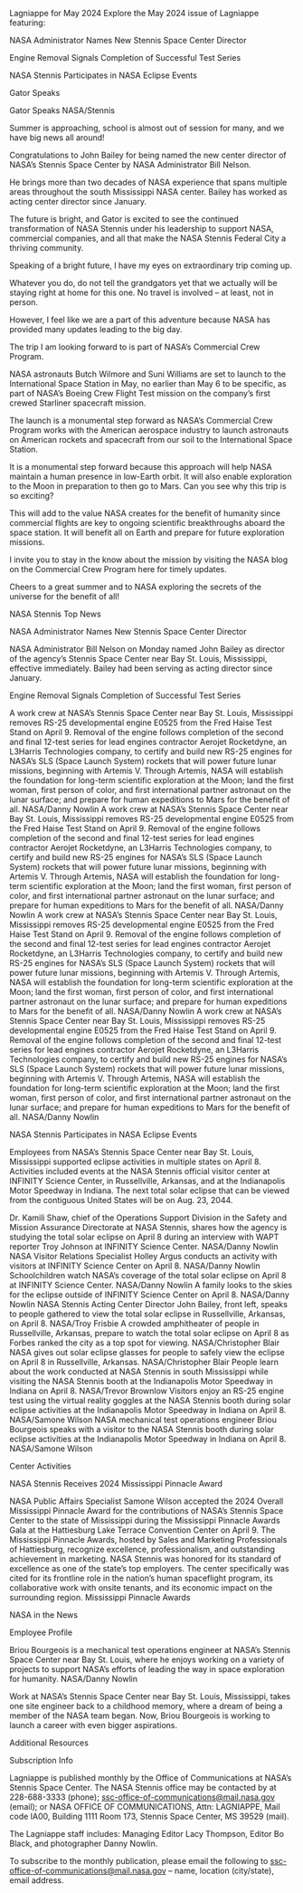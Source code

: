 Lagniappe for May 2024 
 Explore the May 2024 issue of Lagniappe featuring:

NASA Administrator Names New Stennis Space Center Director

Engine Removal Signals Completion of Successful Test Series

NASA Stennis Participates in NASA Eclipse Events

Gator Speaks

Gator Speaks NASA/Stennis

Summer is approaching, school is almost out of session for many, and we have big news all around!

Congratulations to John Bailey for being named the new center director of NASA’s Stennis Space Center by NASA Administrator Bill Nelson.

He brings more than two decades of NASA experience that spans multiple areas throughout the south Mississippi NASA center. Bailey has worked as acting center director since January.

The future is bright, and Gator is excited to see the continued transformation of NASA Stennis under his leadership to support NASA, commercial companies, and all that make the NASA Stennis Federal City a thriving community.

Speaking of a bright future, I have my eyes on extraordinary trip coming up.

Whatever you do, do not tell the grandgators yet that we actually will be staying right at home for this one. No travel is involved – at least, not in person.

However, I feel like we are a part of this adventure because NASA has provided many updates leading to the big day.

The trip I am looking forward to is part of NASA’s Commercial Crew Program.

NASA astronauts Butch Wilmore and Suni Williams are set to launch to the International Space Station in May, no earlier than May 6 to be specific, as part of NASA’s Boeing Crew Flight Test mission on the company’s first crewed Starliner spacecraft mission.

The launch is a monumental step forward as NASA’s Commercial Crew Program works with the American aerospace industry to launch astronauts on American rockets and spacecraft from our soil to the International Space Station.

It is a monumental step forward because this approach will help NASA maintain a human presence in low-Earth orbit. It will also enable exploration to the Moon in preparation to then go to Mars. Can you see why this trip is so exciting?

This will add to the value NASA creates for the benefit of humanity since commercial flights are key to ongoing scientific breakthroughs aboard the space station. It will benefit all on Earth and prepare for future exploration missions.

I invite you to stay in the know about the mission by visiting the NASA blog on the Commercial Crew Program here for timely updates.

Cheers to a great summer and to NASA exploring the secrets of the universe for the benefit of all!

NASA Stennis Top News

NASA Administrator Names New Stennis Space Center Director

NASA Administrator Bill Nelson on Monday named John Bailey as director of the agency’s Stennis Space Center near Bay St. Louis, Mississippi, effective immediately. Bailey had been serving as acting director since January.

Engine Removal Signals Completion of Successful Test Series

A work crew at NASA’s Stennis Space Center near Bay St. Louis, Mississippi removes RS-25 developmental engine E0525 from the Fred Haise Test Stand on April 9. Removal of the engine follows completion of the second and final 12-test series for lead engines contractor Aerojet Rocketdyne, an L3Harris Technologies company, to certify and build new RS-25 engines for NASA’s SLS (Space Launch System) rockets that will power future lunar missions, beginning with Artemis V. Through Artemis, NASA will establish the foundation for long-term scientific exploration at the Moon; land the first woman, first person of color, and first international partner astronaut on the lunar surface; and prepare for human expeditions to Mars for the benefit of all. NASA/Danny Nowlin A work crew at NASA’s Stennis Space Center near Bay St. Louis, Mississippi removes RS-25 developmental engine E0525 from the Fred Haise Test Stand on April 9. Removal of the engine follows completion of the second and final 12-test series for lead engines contractor Aerojet Rocketdyne, an L3Harris Technologies company, to certify and build new RS-25 engines for NASA’s SLS (Space Launch System) rockets that will power future lunar missions, beginning with Artemis V. Through Artemis, NASA will establish the foundation for long-term scientific exploration at the Moon; land the first woman, first person of color, and first international partner astronaut on the lunar surface; and prepare for human expeditions to Mars for the benefit of all. NASA/Danny Nowlin A work crew at NASA’s Stennis Space Center near Bay St. Louis, Mississippi removes RS-25 developmental engine E0525 from the Fred Haise Test Stand on April 9. Removal of the engine follows completion of the second and final 12-test series for lead engines contractor Aerojet Rocketdyne, an L3Harris Technologies company, to certify and build new RS-25 engines for NASA’s SLS (Space Launch System) rockets that will power future lunar missions, beginning with Artemis V. Through Artemis, NASA will establish the foundation for long-term scientific exploration at the Moon; land the first woman, first person of color, and first international partner astronaut on the lunar surface; and prepare for human expeditions to Mars for the benefit of all. NASA/Danny Nowlin A work crew at NASA’s Stennis Space Center near Bay St. Louis, Mississippi removes RS-25 developmental engine E0525 from the Fred Haise Test Stand on April 9. Removal of the engine follows completion of the second and final 12-test series for lead engines contractor Aerojet Rocketdyne, an L3Harris Technologies company, to certify and build new RS-25 engines for NASA’s SLS (Space Launch System) rockets that will power future lunar missions, beginning with Artemis V. Through Artemis, NASA will establish the foundation for long-term scientific exploration at the Moon; land the first woman, first person of color, and first international partner astronaut on the lunar surface; and prepare for human expeditions to Mars for the benefit of all. NASA/Danny Nowlin

NASA Stennis Participates in NASA Eclipse Events

Employees from NASA’s Stennis Space Center near Bay St. Louis, Mississippi supported eclipse activities in multiple states on April 8. Activities included events at the NASA Stennis official visitor center at INFINITY Science Center, in Russellville, Arkansas, and at the Indianapolis Motor Speedway in Indiana. The next total solar eclipse that can be viewed from the contiguous United States will be on Aug. 23, 2044.

Dr. Kamili Shaw, chief of the Operations Support Division in the Safety and Mission Assurance Directorate at NASA Stennis, shares how the agency is studying the total solar eclipse on April 8 during an interview with WAPT reporter Troy Johnson at INFINITY Science Center. NASA/Danny Nowlin NASA Visitor Relations Specialist Holley Argus conducts an activity with visitors at INFINITY Science Center on April 8. NASA/Danny Nowlin Schoolchildren watch NASA’s coverage of the total solar eclipse on April 8 at INFINITY Science Center. NASA/Danny Nowlin A family looks to the skies for the eclipse outside of INFINITY Science Center on April 8. NASA/Danny Nowlin NASA Stennis Acting Center Director John Bailey, front left, speaks to people gathered to view the total solar eclipse in Russellville, Arkansas, on April 8. NASA/Troy Frisbie A crowded amphitheater of people in Russellville, Arkansas, prepare to watch the total solar eclipse on April 8 as Forbes ranked the city as a top spot for viewing. NASA/Christopher Blair NASA gives out solar eclipse glasses for people to safely view the eclipse on April 8 in Russellville, Arkansas. NASA/Christopher Blair People learn about the work conducted at NASA Stennis in south Mississippi while visiting the NASA Stennis booth at the Indianapolis Motor Speedway in Indiana on April 8. NASA/Trevor Brownlow Visitors enjoy an RS-25 engine test using the virtual reality goggles at the NASA Stennis booth during solar eclipse activities at the Indianapolis Motor Speedway in Indiana on April 8. NASA/Samone Wilson NASA mechanical test operations engineer Briou Bourgeois speaks with a visitor to the NASA Stennis booth during solar eclipse activities at the Indianapolis Motor Speedway in Indiana on April 8. NASA/Samone Wilson

Center Activities

NASA Stennis Receives 2024 Mississippi Pinnacle Award

NASA Public Affairs Specialist Samone Wilson accepted the 2024 Overall Mississippi Pinnacle Award for the contributions of NASA’s Stennis Space Center to the state of Mississippi during the Mississippi Pinnacle Awards Gala at the Hattiesburg Lake Terrace Convention Center on April 9. The Mississippi Pinnacle Awards, hosted by Sales and Marketing Professionals of Hattiesburg, recognize excellence, professionalism, and outstanding achievement in marketing. NASA Stennis was honored for its standard of excellence as one of the state’s top employers. The center specifically was cited for its frontline role in the nation’s human spaceflight program, its collaborative work with onsite tenants, and its economic impact on the surrounding region. Mississippi Pinnacle Awards

NASA in the News

Employee Profile

Briou Bourgeois is a mechanical test operations engineer at NASA’s Stennis Space Center near Bay St. Louis, where he enjoys working on a variety of projects to support NASA’s efforts of leading the way in space exploration for humanity. NASA/Danny Nowlin

Work at NASA’s Stennis Space Center near Bay St. Louis, Mississippi, takes one site engineer back to a childhood memory, where a dream of being a member of the NASA team began. Now, Briou Bourgeois is working to launch a career with even bigger aspirations.

Additional Resources

Subscription Info

Lagniappe is published monthly by the Office of Communications at NASA’s Stennis Space Center. The NASA Stennis office may be contacted by at 228-688-3333 (phone); ssc-office-of-communications@mail.nasa.gov (email); or NASA OFFICE OF COMMUNICATIONS, Attn: LAGNIAPPE, Mail code IA00, Building 1111 Room 173, Stennis Space Center, MS 39529 (mail).

The Lagniappe staff includes: Managing Editor Lacy Thompson, Editor Bo Black, and photographer Danny Nowlin.

To subscribe to the monthly publication, please email the following to ssc-office-of-communications@mail.nasa.gov – name, location (city/state), email address.